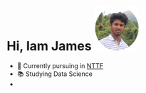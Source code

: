 # Hi, Iam James <img src="circle.png" style="height:100px;width:100px;">


- 🏫 Currently pursuing in [NTTF](https://www.nttftrg.com)
- 📚 Studying Data Science
- 

